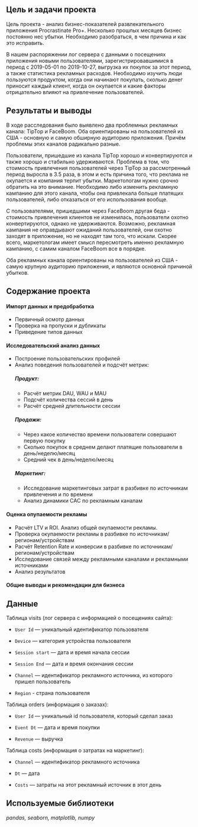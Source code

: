 ## Цель и задачи проекта 
Цель проекта - анализ бизнес-показателей развлекательного приложения Procrastinate Pro+. Несколько прошлых месяцев бизнес постоянно нес убытки. Необходимо разобраться, в чем причина и как это исправить.

В нашем распоряжении лог сервера с данными о посещениях приложения новыми пользователями, зарегистрировавшимися в период с 2019-05-01 по 2019-10-27, выгрузка их покупок за этот период, а также статистика рекламных расходов. Необходимо изучить люди пользуются продуктом, когда они начинают покупать, сколько денег приносит каждый клиент, когда он окупается и какие факторы отрицательно влияют на привлечение пользователей.

## Результаты и выводы
В ходе расследования было выявлено два проблемных рекламных канала: TipTop и FaceBoom. Оба ориентированы на пользователей из США - основную и самую обширную аудиторию приложения. Причём проблемы этих каналов радикально разные.

Пользователи, пришедшие из канала TipTop хорошо и конвертируются и также хорошо и стабильно удерживаются. Проблема в том, что стоимость привлечения пользователей через TipTop за рассмотренный период выросла в 3.5 раза, в этом и есть причина того, что реклама не окупается и компания терпит убытки. Маркетологам нужно срочно обратить на это внимание. Необходимо либо изменить рекламную кампанию для этого канала, чтобы она привлекала больше платящих пользователей, либо отказаться от его использования вообще.

С пользователями, пришедшими через FaceBoom другая беда - стоимость привлечения клиентов не изменилась, пользователи охотно конвертируются, однако не удерживаются. Возможно, рекламная кампания не оправдывают ожиданий пользователей, они охотно заходят в приложение, но не находят там того, что искали. Скорее всего, маркетологам имеет смысл пересмотреть именно рекламную кампанию, с самим каналом FaceBoom все в порядке.

Оба рекламных канала ориентированы на пользователей из США - самую крупную аудиторию приложения, и являются основной причиной убытков.

## Содержание проекта
#### Импорт данных и предобработка
- Первичный осмотр данных
- Проверка на пропуски и дубликаты
- Приведение типов данных
#### Исследовательский анализ данных
- Построение пользовательских профилей
- Анализ поведения пользователей и подсчёт метрик:
    ##### Продукт:
    - Расчёт метрик DAU, WAU и MAU
    - Подсчёт количества сессий в день
    - Расчёт средней длительности сессии
    ##### Продажи:
    - Через какое количество времени пользователи совершают первую покупку
    - Сколько покупок в среднем делают платящие пользователи в день/неделю/месяц
    - Средний чек в день/неделю/месяц
    ##### Маркетинг:
    - Исследование маркетинговых затрат в разбивке по источникам привлечения и по времени
    - Анализ динамики CAC по рекламным каналам
 #### Оценка опупаемости рекламы
 - Расчёт LTV и ROI. Анализ общей окупаемости рекламы.
 - Проверка окупаемости рекламы в разбивке по источникам/регионам/устройствам
 - Расчёт Retention Rate и конверсии в разбивке по источникам/регионам/устройствам
 - Исследование связей между рекламными каналами и рекламными источниками
 - Анализ результатов
#### Общие выводы и рекомендации для бизнеса
## Данные
Таблица visits (лог сервера с информацией о посещениях сайта):

* `User Id` — уникальный идентификатор пользователя

* `Device` — категория устройства пользователя

* `Session start` — дата и время начала сессии

* `Session End` — дата и время окончания сессии

* `Channel` — идентификатор рекламного источника, из которого пришел пользователь

* `Region` - страна пользователя

Таблица orders (информация о заказах):

* `User Id` — уникальный id пользователя, который сделал заказ

* `Event Dt` — дата и время покупки

* `Revenue` — выручка

Таблица costs (информация о затратах на маркетинг):

* `Channel` — идентификатор рекламного источника

* `Dt` — дата

* `Costs` — затраты на этот рекламный источник в этот день

## Используемые библиотеки
*pandas, seaborn, matplotlib, numpy*
